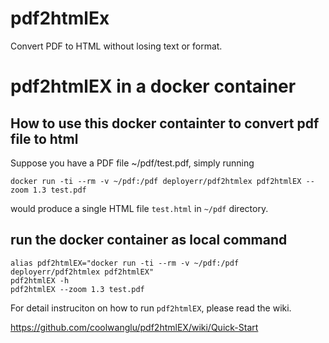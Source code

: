 # pdf2htmlEx
Convert PDF to HTML without losing text or format.


pdf2htmlEX in a docker container
=================

## How to use this docker containter to convert pdf file to html
Suppose you have a PDF file ~/pdf/test.pdf, simply running

    docker run -ti --rm -v ~/pdf:/pdf deployerr/pdf2htmlex pdf2htmlEX --zoom 1.3 test.pdf

would produce a single HTML file `test.html` in `~/pdf` directory.

## run the docker container as local command

    alias pdf2htmlEX="docker run -ti --rm -v ~/pdf:/pdf deployerr/pdf2htmlex pdf2htmlEX"
    pdf2htmlEX -h 
    pdf2htmlEX --zoom 1.3 test.pdf

For detail instruciton on how to run `pdf2htmlEX`, please read the wiki.

https://github.com/coolwanglu/pdf2htmlEX/wiki/Quick-Start
